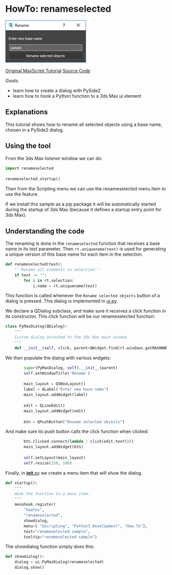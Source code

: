 # HowTo: renameselected

![Dialog](doc/Dialog.png)

[Original MaxScript Tutorial](https://help.autodesk.com/view/MAXDEV/2022/ENU/?guid=GUID-5986CAD3-BB68-47BC-B4B2-EF84C4659271)
[Source Code](renameselected/__init__.py)

*Goals:* 
- learn how to create a dialog with PySide2
- learn how to hook a Python function to a 3ds Max ui element

## Explanations

This tutorial shows how to rename all selected objects using a base name,
chosen in a PySide2 dialog.

## Using the tool

From the 3ds Max listener window we can do:

```python
import renameselected

renameselected.startup()
```

Then from the Scripting menu we can use the renameselected menu item to use
the feature.

If we install this sample as a pip package it will be automatically
started during the startup of 3ds Max (because it defines a startup
entry point for 3ds Max).

## Understanding the code

The renaming is done in the `renameselected` function that receives a base name
in its text parameter. Then `rt.uniquename(text)` is used for generating a unique
version of this base name for each item in the selection.

```python
def renameselected(text):
    '''Rename all elements in selection'''
    if text != "":
        for i in rt.selection:
            i.name = rt.uniquename(text)
```

This function is called whenever the `Rename selected objects` button of a dialog
is pressed. This dialog is implemented in [ui.py](renameselected/ui.py).

We declare a QDialog subclass, and make sure it receives a click function in its
constructor. This click function will be our renameselected function:

```python
class PyMaxDialog(QDialog):
    """
    Custom dialog attached to the 3ds Max main window
    """
    def __init__(self, click, parent=QWidget.find(rt.windows.getMAXHWND())):
```

We then populate the dialog with various widgets:

```python
        super(PyMaxDialog, self).__init__(parent)
        self.setWindowTitle('Rename')

        main_layout = QVBoxLayout()
        label = QLabel("Enter new base name")
        main_layout.addWidget(label)

        edit = QLineEdit()
        main_layout.addWidget(edit)

        btn = QPushButton("Rename selected objects")
```

And make sure its push button calls the click function when clicked:

```python
        btn.clicked.connect(lambda : click(edit.text()))
        main_layout.addWidget(btn)

        self.setLayout(main_layout)
        self.resize(250, 100)
```

Finally, in [__init__.py](renameselected/__init__.py) we create a menu item that
will show the dialog.

```python
def startup():
    """
    Hook the function to a menu item.
    """
    menuhook.register(
        "howtos",
        "renameselected",
        showdialog,
        menu=[ "&Scripting", "Python3 Development", "How To"],
        text="renameselected sample",
        tooltip="renameselected sample")
```

The showdialog function simply does this:

```python
def showdialog():
    dialog = ui.PyMaxDialog(renameselected)
    dialog.show()
```
